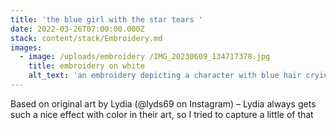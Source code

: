 ```yaml
---
title: 'the blue girl with the star tears '
date: 2022-03-26T07:00:00.000Z
stack: content/stack/Embroidery.md
images:
  - image: /uploads/embroidery /IMG_20230609_134717378.jpg
    title: embroidery on white
    alt_text: 'an embroidery depicting a character with blue hair crying stars '
---
```


Based on original art by Lydia (@lyds69 on Instagram) – Lydia always gets such a nice effect with color in their art, so I tried to capture a little of that

